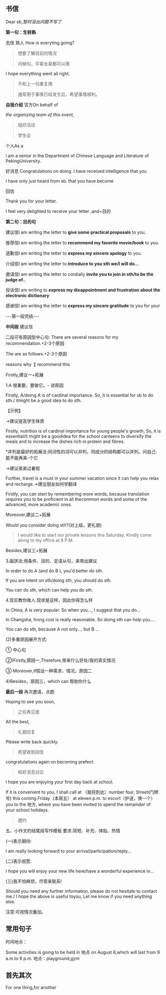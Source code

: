 ## 书信

Dear sb,*暂时没出问题不写了*

**第一句：生转熟**

<kbd>去信</kbd> <kbd>熟人</kbd> 
How is everyting going?

> 想要了解目前的情况
> 
> 问候句，平辈长辈都可以用

I hope everything went all right.

> 不和上一句重复用
> 
> 通常用于事情已经发生后，希望事情顺利。

**自我介绍**
<kbd>官方</kbd>On behalf of

*the organizing team of this event,*
> 组织活动
>
> 学生会

<kbd>个人</kbd>As a 

l am a senior in the Department of Chinese Language and Literature of PekingUniversity.

<kbd>好消息</kbd>
Congratulations on doing. I have received intelligence that you 

I have only just heard from sb. that you have become

<kbd>回信</kbd>

Thank you for your letter.

I feel very delighted to receive your letter ,and+目的

**第二句：目的句**

<kbd>建议信</kbd>l am writing the letter to **give some practical proposals** to you.

<kbd>推荐信</kbd>l am writing the letter to **recommend my favorite movie/book** to you.

<kbd>道歉信</kbd>l am writing the letter to **express my sincere apology** to you.

<kbd>介绍信</kbd>l am writing the letter to **introduce to you sth we/I will do...**

<kbd>邀请信</kbd>l am writing the letter to cordially **invite you to join in sth/to be the judge of..**

<kbd>投诉信</kbd>l am writing to  **express my disappointment and frustration about the electronic dictionary**

<kbd>感谢信</kbd>l am writing the letter to **express my sincere gratitude** to you for your 

---第一段完结---

**中间段**
<kbd>建议信</kbd>

二段可有原因型中心句:
There are several reasons for my recommendation.+2-3个原因  

The are as follows.+2-3个原因

reasons why【 recommend this

Firstly,建议一+拓展

1.A 很重要，要做它。- 讲原因

Firstly, A/doing A is of cardinal importance. So, it is essential for sb to do sth./ itmight be a good idea to do sth.

【示例】

→建议提高学生体质

Firstly, nutrition is of cardinal importance for young people's growth, So, it is essential/it might be a goodidea for the school canteens to diversify the meals and to increase the dishes rich in protein and fibres.

*并列是最好的拓展法:同词性的词可以并列，同成分的结构都可以并列。问自己:能不能再来-个它

→建议弟弟过暑假

Further, travel is a must in your summer vacation since it can help you relax and recharge.→建议朋友如何学翻译

Firstly, you can start by remembering more words, because translation requires you to be proficient in all thecommon words and some of the advanced, more academic ones.

Moreover,建议二+拓展

Would you consider doing sth?(对上级，更礼貌)

> I would like to start our private lessons this Saturday. Kindly come along to my office at 8 P.M. 

Besides,建议三+拓展

3.画饼法:用条件、目的、定语从句，来带出建议

In order to do A (and do B ), you'd better do sth.

If you are intent on sth/doing sth, you should do sth.

You can do sth, which can help you do sth.

4.现实教你做人:现状是这样，因此你得怎么样

In China, A is very popular. So when you..., I suggest that you do...

In Changsha, living cost is really reasonable. So doing sth can help you....

You can do sth, because A not only..., but B ...

(2)多重原因展开方式:

① 中心句

②)Firstly,原因一,Therefore,带来什么好处/我的真实情况

③ Moreover,if假设一种需求、情况，原因二

4)Besides，原因三，which can 帮助你什么

**最后一段**
再次邀请，点题

Hoping to see you soon,  

> 之后再见面

All the best,
> 
>礼貌回复

Please write back quickly.
> 
> 希望收到回信

congratulations again on becoming prefect.
> 和好消息对应

I hope you are enjoying your first day back at school. 

If it is convenient to you, I shall call at （我将到达）number four, Street(门牌号) this coming Friday（本周五） at eleven p.m. to escort（护送，换一个） you to the 地方, where you have been invited to spend the remainder of your school holidays. 
> 邀约

五、小作文的结尾段写作模板 要求:简短、补充、体贴、热情

(一)表示期待:

I am really looking forward to your arrival/participation/reply...

(二)表示祝愿:

I hope you will enjoy your new life here/have a wonderful experience in...

(三)我不怕麻烦，尽管来联系!

Should you need any further information, please do not hesitate to contact me./ I hope the above is useful toyou, Let me know if you need anything else.

注意:可视情况叠加。

## 常用句子
时间地点：

Some activities is going to be held in 地点 on August 8,which will last from 9 a.m.to 6 p.m.
地点：playground,gym

 ## 首先其次
For one thing,for another
